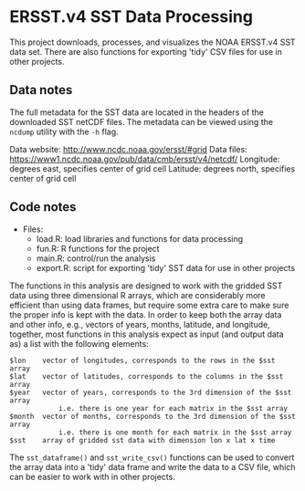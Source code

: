 # ERSST.v4 SST Data Processing

This project downloads, processes, and visualizes the NOAA ERSST.v4 SST data
set. There are also functions for exporting 'tidy' CSV files for use in other
projects.


## Data notes

The full metadata for the SST data are located in the headers of the downloaded
SST netCDF files. The metadata can be viewed using the `ncdump` utility with the
`-h` flag.

Data website: <http://www.ncdc.noaa.gov/ersst/#grid>
Data files:   <https://www1.ncdc.noaa.gov/pub/data/cmb/ersst/v4/netcdf/>
Longitude: degrees east, specifies center of grid cell
Latitude: degrees north, specifies center of grid cell


## Code notes

- Files:
    - load.R:   load libraries and functions for data processing
    - fun.R:    R functions for the project
    - main.R:   control/run the analysis
    - export.R: script for exporting 'tidy' SST data for use in other
                projects

The functions in this analysis are designed to work with the gridded SST data
using three dimensional R arrays, which are considerably more efficient than
using data frames, but require some extra care to make sure the proper info is
kept with the data. In order to keep both the array data and other info, e.g.,
vectors of years, months, latitude, and longitude, together, most functions in
this analysis expect as input (and output data as) a list with the following
elements:

    $lon    vector of longitudes, corresponds to the rows in the $sst array
    $lat    vector of latitudes, corresponds to the columns in the $sst array
    $year   vector of years, corresponds to the 3rd dimension of the $sst array
                i.e. there is one year for each matrix in the $sst array
    $month  vector of months, corresponds to the 3rd dimension of the $sst array
                i.e. there is one month for each matrix in the $sst array
    $sst    array of gridded sst data with dimension lon x lat x time

The `sst_dataframe()` and `sst_write_csv()` functions can be used to convert the
array data into a 'tidy' data frame and write the data to a CSV file, which can
be easier to work with in other projects.
